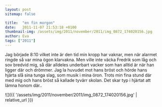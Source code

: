 ```yaml
---
layout: post
sitemap: false

title:  "en fin morgon"
date:   2011-11-07 21:53:18 +0100
thumbnail-img: /assets/img/2011/november/2011/img_0872_174020156.jpg
author: Eva
tags: ["2011"]
---
```


Jag började 8:10 vilket inte är den tid min kropp har vaknar, men när alarmet ringde så var mina ögon klarvakna. Men ville inte väcka Fredrik som låg och sov bredvid mig, så där alldeles underbart vacker som han alltid är när han ligger där och drömmer. Jag la huvudet mot hans bröst och hörde hans hjärta slå sina tunga slag, som musik i mina öron. Trots min fina stund där med mig och hans bröst så kallade tyvärr skolan. Det skar typ i hjärtat att lämna honom där..

![]({{ '/assets/img/2011/november/2011/img_0872_174020156.jpg'  | relative_url }})


